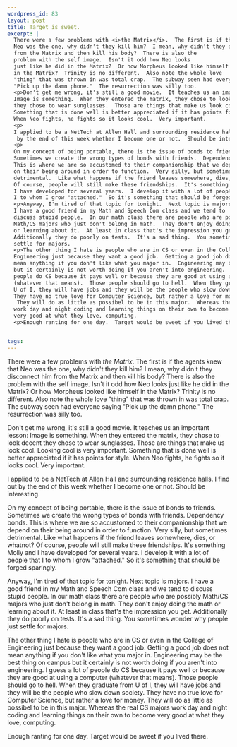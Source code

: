 ```yaml
--- 
wordpress_id: 83
layout: post
title: Target is sweet.
excerpt: |
  There were a few problems with <i>the Matrix</i>.  The first is if the agents knew that 
  Neo was the one, why didn't they kill him?  I mean, why didn't they disconnect him 
  from the Matrix and then kill his body?  There is also the 
  problem with the self image.  Isn't it odd how Neo looks 
  just like he did in the Matrix?  Or how Morpheus looked like himself 
  in the Matrix?  Trinity is no different.  Also note the whole love 
  "thing" that was thrown in was total crap.  The subway seen had everyone saying 
  "Pick up the damn phone."  The resurrection was silly too.  
  <p>Don't get me wrong, it's still a good movie.  It teaches us an important lesson: 
  Image is something.  When they entered the matrix, they chose to look decent 
  they chose to wear sunglasses.  Those are things that make us look cool.  Looking cool is very important.  
  Something that is done well is better appreciated if it has points for style.  
  When Neo fights, he fights so it looks cool.  Very important.
  <p>
  I applied to be a NetTech at Allen Hall and surrounding residence halls.  I find out
   by the end of this week whether I become one or not.  Should be interesting.
  <p>
  On my concept of being portable, there is the issue of bonds to friends.  
  Sometimes we create the wrong types of bonds with friends.  Dependency bonds.  
  This is where we are so accustomed to their companionship that we depend 
  on their being around in order to function.  Very silly, but sometimes 
  detrimental.  Like what happens if the friend leaves somewhere, dies, or whatnot?
  Of course, people will still make these friendships.  It's something Molly and 
  I have developed for several years.  I develop it with a lot of people that 
  I to whom I grow "attached."  So it's something that should be forged sparingly.
  <p>Anyway, I'm tired of that topic for tonight.  Next topic is majors.  
  I have a good friend in my Math and Speech Com class and we tend to 
  discuss stupid people.  In our math class there are people who are possibly 
  Math/CS majors who just don't belong in math.  They don't enjoy doing the math 
  or learning about it.  At least in class that's the impression you get.  
  Additionally they do poorly on tests.  It's a sad thing.  You sometimes wonder why people just 
  settle for majors.
  <p>The other thing I hate is people who are in CS or even in the College of 
  Engineering just because they want a good job.  Getting a good job does not 
  mean anything if you don't like what you major in.  Engineering may be the best thing on campus 
  but it certainly is not worth doing if you aren't into engineering.  I guess a lot of 
  people do CS because it pays well or because they are good at using a computer 
  (whatever that means).  Those people should go to hell.  When they graduate from 
  U of I, they will have jobs and they will be the people who slow down society.  
  They have no true love for Computer Science, but rather a love for money.
   They will do as little as possibel to be in this major.  Whereas the real CS majors 
  work day and night coding and learning things on their own to become 
  very good at what they love, computing.
  <p>Enough ranting for one day.  Target would be sweet if you lived there.


tags: 
---
```


There were a few problems with <i>the Matrix</i>.  The first is if the agents knew that 
Neo was the one, why didn't they kill him?  I mean, why didn't they disconnect him 
from the Matrix and then kill his body?  There is also the 
problem with the self image.  Isn't it odd how Neo looks 
just like he did in the Matrix?  Or how Morpheus looked like himself 
in the Matrix?  Trinity is no different.  Also note the whole love 
"thing" that was thrown in was total crap.  The subway seen had everyone saying 
"Pick up the damn phone."  The resurrection was silly too.  
<p>Don't get me wrong, it's still a good movie.  It teaches us an important lesson: 
Image is something.  When they entered the matrix, they chose to look decent 
they chose to wear sunglasses.  Those are things that make us look cool.  Looking cool is very important.  
Something that is done well is better appreciated if it has points for style.  
When Neo fights, he fights so it looks cool.  Very important.
<p>
I applied to be a NetTech at Allen Hall and surrounding residence halls.  I find out
 by the end of this week whether I become one or not.  Should be interesting.
<p>
On my concept of being portable, there is the issue of bonds to friends.  
Sometimes we create the wrong types of bonds with friends.  Dependency bonds.  
This is where we are so accustomed to their companionship that we depend 
on their being around in order to function.  Very silly, but sometimes 
detrimental.  Like what happens if the friend leaves somewhere, dies, or whatnot?
Of course, people will still make these friendships.  It's something Molly and 
I have developed for several years.  I develop it with a lot of people that 
I to whom I grow "attached."  So it's something that should be forged sparingly.
<p>Anyway, I'm tired of that topic for tonight.  Next topic is majors.  
I have a good friend in my Math and Speech Com class and we tend to 
discuss stupid people.  In our math class there are people who are possibly 
Math/CS majors who just don't belong in math.  They don't enjoy doing the math 
or learning about it.  At least in class that's the impression you get.  
Additionally they do poorly on tests.  It's a sad thing.  You sometimes wonder why people just 
settle for majors.
<p>The other thing I hate is people who are in CS or even in the College of 
Engineering just because they want a good job.  Getting a good job does not 
mean anything if you don't like what you major in.  Engineering may be the best thing on campus 
but it certainly is not worth doing if you aren't into engineering.  I guess a lot of 
people do CS because it pays well or because they are good at using a computer 
(whatever that means).  Those people should go to hell.  When they graduate from 
U of I, they will have jobs and they will be the people who slow down society.  
They have no true love for Computer Science, but rather a love for money.
 They will do as little as possibel to be in this major.  Whereas the real CS majors 
work day and night coding and learning things on their own to become 
very good at what they love, computing.
<p>Enough ranting for one day.  Target would be sweet if you lived there.
